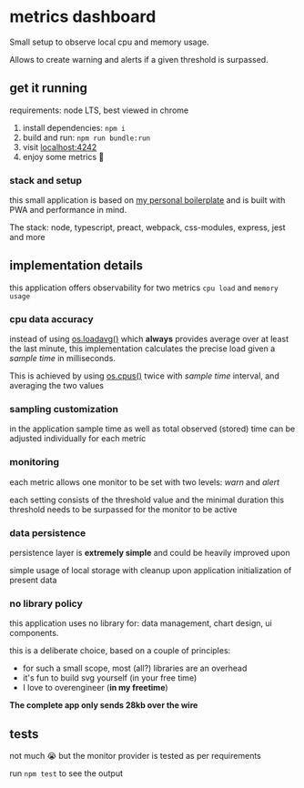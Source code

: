 # metrics dashboard

Small setup to observe local cpu and memory usage.

Allows to create warning and alerts if a given threshold is surpassed.

## get it running

requirements: node LTS, best viewed in chrome

1. install dependencies: `npm i`
2. build and run: `npm run bundle:run`
3. visit [localhost:4242](http://localhost:4242)
4. enjoy some metrics 🍿

### stack and setup

this small application is based on [my personal boilerplate](https://github.com/MattAndDev/micro-pwa) and is built with PWA and performance in mind.

The stack: node, typescript, preact, webpack, css-modules, express, jest and more

## implementation details

this application offers observability for two metrics `cpu load` and `memory usage`

### cpu data accuracy

instead of using [os.loadavg()](https://nodejs.org/api/os.html#os_os_loadavg) which **always** provides average over at least the last minute, this implementation calculates the precise load given a _sample time_ in milliseconds.

This is achieved by using [os.cpus()](https://nodejs.org/api/os.html#os_os_cpus) twice with _sample time_ interval, and averaging the two values

### sampling customization

in the application sample time as well as total observed (stored) time can be adjusted individually for each metric

### monitoring

each metric allows one monitor to be set with two levels: _warn_ and _alert_

each setting consists of the threshold value and the minimal duration this threshold needs to be surpassed for the monitor to be active

### data persistence

persistence layer is **extremely simple** and could be heavily improved upon

simple usage of local storage with cleanup upon application initialization of present data

### no library policy

this application uses no library for: data management, chart design, ui components.

this is a deliberate choice, based on a couple of principles:

- for such a small scope, most (all?) libraries are an overhead
- it's fun to build svg yourself (in your free time)
- I love to overengineer (**in my freetime**)

**The complete app only sends 28kb over the wire**

## tests

not much 😭 but the monitor provider is tested as per requirements

run `npm test` to see the output
